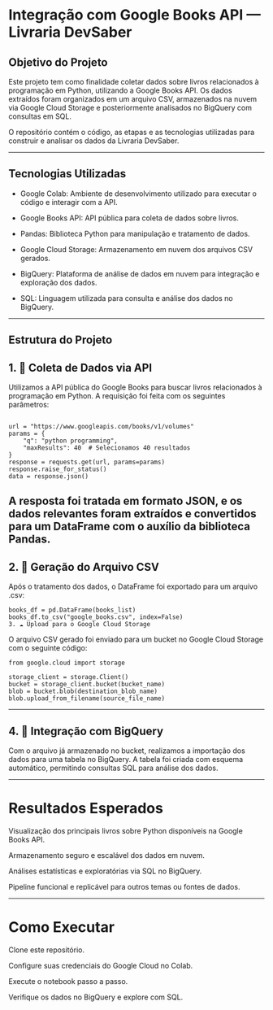# Integração com Google Books API — Livraria DevSaber

## Objetivo do Projeto


Este projeto tem como finalidade coletar dados sobre livros relacionados à programação em Python, utilizando a Google Books API. Os dados extraídos foram organizados em um arquivo CSV, armazenados na nuvem via Google Cloud Storage e posteriormente analisados no BigQuery com consultas em SQL.



O repositório contém o código, as etapas e as tecnologias utilizadas para construir e analisar os dados da Livraria DevSaber.

---
## Tecnologias Utilizadas

- Google Colab: Ambiente de desenvolvimento utilizado para executar o código e interagir com a API.

- Google Books API: API pública para coleta de dados sobre livros.

- Pandas: Biblioteca Python para manipulação e tratamento de dados.

- Google Cloud Storage: Armazenamento em nuvem dos arquivos CSV gerados.

- BigQuery: Plataforma de análise de dados em nuvem para integração e exploração dos dados.

- SQL: Linguagem utilizada para consulta e análise dos dados no BigQuery.

---
## Estrutura do Projeto

## 1. 🔎 Coleta de Dados via API
Utilizamos a API pública do Google Books para buscar livros relacionados à programação em Python. A requisição foi feita com os seguintes parâmetros:

```

url = "https://www.googleapis.com/books/v1/volumes"
params = {
    "q": "python programming",
    "maxResults": 40  # Selecionamos 40 resultados
}
response = requests.get(url, params=params)
response.raise_for_status()
data = response.json()

```
A resposta foi tratada em formato JSON, e os dados relevantes foram extraídos e convertidos para um DataFrame com o auxílio da biblioteca Pandas.
---

## 2. 📄 Geração do Arquivo CSV
Após o tratamento dos dados, o DataFrame foi exportado para um arquivo .csv:

```
books_df = pd.DataFrame(books_list)
books_df.to_csv("google_books.csv", index=False)
3. ☁️ Upload para o Google Cloud Storage
```
O arquivo CSV gerado foi enviado para um bucket no Google Cloud Storage com o seguinte código:

```
from google.cloud import storage

storage_client = storage.Client()
bucket = storage_client.bucket(bucket_name)
blob = bucket.blob(destination_blob_name)
blob.upload_from_filename(source_file_name)
```
---

## 4. 🧠 Integração com BigQuery
Com o arquivo já armazenado no bucket, realizamos a importação dos dados para uma tabela no BigQuery. A tabela foi criada com esquema automático, permitindo consultas SQL para análise dos dados.

---
# Resultados Esperados
Visualização dos principais livros sobre Python disponíveis na Google Books API.

Armazenamento seguro e escalável dos dados em nuvem.

Análises estatísticas e exploratórias via SQL no BigQuery.

Pipeline funcional e replicável para outros temas ou fontes de dados.

---
# Como Executar
Clone este repositório.

Configure suas credenciais do Google Cloud no Colab.

Execute o notebook passo a passo.

Verifique os dados no BigQuery e explore com SQL.
